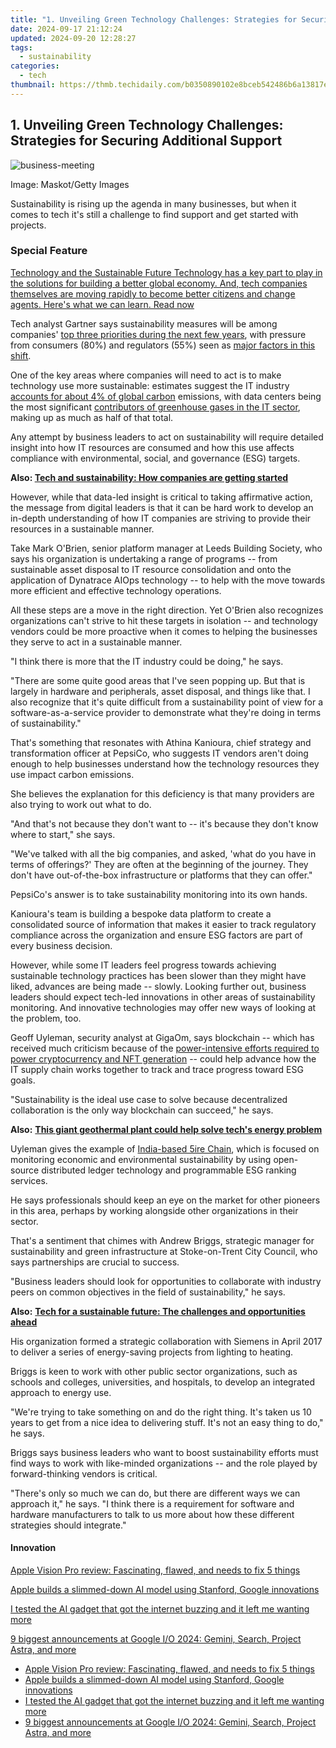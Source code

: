 ```yaml
---
title: "1. Unveiling Green Technology Challenges: Strategies for Securing Additional Support"
date: 2024-09-17 21:12:24
updated: 2024-09-20 12:28:27
tags:
  - sustainability
categories:
  - tech
thumbnail: https://thmb.techidaily.com/b0350890102e8bceb542486b6a13817e51d92335c8505179cd1df5114471ab31.jpg
---
```


## 1. Unveiling Green Technology Challenges: Strategies for Securing Additional Support

![business-meeting](https://www.zdnet.com/a/img/resize/fd08089ce17a8b3dd47dbbb1bd0e7c20c421bbf3/2023/02/28/029c52ae-35d4-4020-81ba-b0b6b4264a06/business-meeting.jpg?auto=webp&width=1280)

Image: Maskot/Getty Images

Sustainability is rising up the agenda in many businesses, but when it comes to tech it's still a challenge to find support and get started with projects.

### Special Feature

[Technology and the Sustainable Future Technology has a key part to play in the solutions for building a better global economy. And, tech companies themselves are moving rapidly to become better citizens and change agents. Here's what we can learn.  Read now](https://www.zdnet.com/topic/technology-and-the-sustainable-future/)

Tech analyst Gartner says sustainability measures will be among companies' [top three priorities during the next few years](https://www.zdnet.com/article/metaverse-ai-and-super-apps-watch-out-for-these-top-tech-trends-in-2023/), with pressure from consumers (80%) and regulators (55%) seen as [major factors in this shift](https://www.zdnet.com/article/sustainability-initiatives-wont-just-save-the-planet-theyll-save-your-company-too/). 

One of the key areas where companies will need to act is to make technology use more sustainable: estimates suggest the IT industry [accounts for about 4% of global carbon](https://www.bbc.com/future/article/20200305-why-your-internet-habits-are-not-as-clean-as-you-think) emissions, with data centers being the most significant [contributors of greenhouse gases in the IT sector](https://www.statista.com/statistics/1255404/global-ict-products-relative-carbon-footprint-forecast-by-products/), making up as much as half of that total. 

Any attempt by business leaders to act on sustainability will require detailed insight into how IT resources are consumed and how this use affects compliance with environmental, social, and governance (ESG) targets. 

**Also: [Tech and sustainability: How companies are getting started](https://www.zdnet.com/home-and-office/sustainability/tech-and-sustainability-how-companies-are-getting-started/)**

However, while that data-led insight is critical to taking affirmative action, the message from digital leaders is that it can be hard work to develop an in-depth understanding of how IT companies are striving to provide their resources in a sustainable manner. 

Take Mark O'Brien, senior platform manager at Leeds Building Society, who says his organization is undertaking a range of programs -- from sustainable asset disposal to IT resource consolidation and onto the application of Dynatrace AIOps technology -- to help with the move towards more efficient and effective technology operations.

All these steps are a move in the right direction. Yet O'Brien also recognizes organizations can't strive to hit these targets in isolation -- and technology vendors could be more proactive when it comes to helping the businesses they serve to act in a sustainable manner. 

"I think there is more that the IT industry could be doing," he says. 

"There are some quite good areas that I've seen popping up. But that is largely in hardware and peripherals, asset disposal, and things like that. I also recognize that it's quite difficult from a sustainability point of view for a software-as-a-service provider to demonstrate what they're doing in terms of sustainability."

That's something that resonates with Athina Kanioura, chief strategy and transformation officer at PepsiCo, who suggests IT vendors aren't doing enough to help businesses understand how the technology resources they use impact carbon emissions. 

She believes the explanation for this deficiency is that many providers are also trying to work out what to do.

"And that's not because they don't want to -- it's because they don't know where to start," she says. 

"We've talked with all the big companies, and asked, 'what do you have in terms of offerings?' They are often at the beginning of the journey. They don't have out-of-the-box infrastructure or platforms that they can offer." 

PepsiCo's answer is to take sustainability monitoring into its own hands.

Kanioura's team is building a bespoke data platform to create a consolidated source of information that makes it easier to track regulatory compliance across the organization and ensure ESG factors are part of every business decision.

However, while some IT leaders feel progress towards achieving sustainable technology practices has been slower than they might have liked, advances are being made -- slowly. Looking further out, business leaders should expect tech-led innovations in other areas of sustainability monitoring. And innovative technologies may offer new ways of looking at the problem, too.

Geoff Uyleman, security analyst at GigaOm, says blockchain -- which has received much criticism because of the [power-intensive efforts required to power cryptocurrency and NFT generation](https://www.zdnet.com/finance/cryptocurrency-should-bitcoin-mining-be-curbed-in-europe-swedish-authorities-say-yes/) \-- could help advance how the IT supply chain works together to track and trace progress toward ESG goals.

"Sustainability is the ideal use case to solve because decentralized collaboration is the only way blockchain can succeed," he says.

**Also:** [**This giant geothermal plant could help solve tech's energy problem**](https://www.zdnet.com/article/this-giant-geothermal-plant-is-surrounded-by-lava-it-could-help-solve-techs-energy-problem/)

Uyleman gives the example of [India-based 5ire Chain](https://www.5ire.org/about-5ire), which is focused on monitoring economic and environmental sustainability by using open-source distributed ledger technology and programmable ESG ranking services. 

He says professionals should keep an eye on the market for other pioneers in this area, perhaps by working alongside other organizations in their sector.

That's a sentiment that chimes with Andrew Briggs, strategic manager for sustainability and green infrastructure at Stoke-on-Trent City Council, who says partnerships are crucial to success.

"Business leaders should look for opportunities to collaborate with industry peers on common objectives in the field of sustainability," he says. 

**Also:** [**Tech for a sustainable future: The challenges and opportunities ahead**](https://www.zdnet.com/home-and-office/sustainability/tech-for-a-sustainable-future-the-challenges-and-opportunities-ahead/)

His organization formed a strategic collaboration with Siemens in April 2017 to deliver a series of energy-saving projects from lighting to heating.

Briggs is keen to work with other public sector organizations, such as schools and colleges, universities, and hospitals, to develop an integrated approach to energy use. 

"We're trying to take something on and do the right thing. It's taken us 10 years to get from a nice idea to delivering stuff. It's not an easy thing to do," he says.

Briggs says business leaders who want to boost sustainability efforts must find ways to work with like-minded organizations -- and the role played by forward-thinking vendors is critical.

"There's only so much we can do, but there are different ways we can approach it," he says. "I think there is a requirement for software and hardware manufacturers to talk to us more about how these different strategies should integrate."

#### Innovation

[Apple Vision Pro review: Fascinating, flawed, and needs to fix 5 things](https://www.zdnet.com/article/apple-vision-pro-review/ "Apple Vision Pro review: Fascinating, flawed, and needs to fix 5 things")

[Apple builds a slimmed-down AI model using Stanford, Google innovations](https://www.zdnet.com/article/apple-builds-a-slimmed-down-ai-model-using-stanford-google-innovations/ "Apple builds a slimmed-down AI model using Stanford, Google innovations")

[I tested the AI gadget that got the internet buzzing and it left me wanting more](https://www.zdnet.com/article/i-tested-the-ai-gadget-that-got-the-internet-buzzing-and-it-left-me-wanting-more/ "I tested the AI gadget that got the internet buzzing and it left me wanting more")

[9 biggest announcements at Google I/O 2024: Gemini, Search, Project Astra, and more](https://www.zdnet.com/article/is-openai-sweating-9-google-features-announced-for-gemini-search-android-and-more/ "9 biggest announcements at Google I/O 2024: Gemini, Search, Project Astra, and more")

* [Apple Vision Pro review: Fascinating, flawed, and needs to fix 5 things](https://www.zdnet.com/article/apple-vision-pro-review/ "Apple Vision Pro review: Fascinating, flawed, and needs to fix 5 things")
* [Apple builds a slimmed-down AI model using Stanford, Google innovations](https://www.zdnet.com/article/apple-builds-a-slimmed-down-ai-model-using-stanford-google-innovations/ "Apple builds a slimmed-down AI model using Stanford, Google innovations")
* [I tested the AI gadget that got the internet buzzing and it left me wanting more](https://www.zdnet.com/article/i-tested-the-ai-gadget-that-got-the-internet-buzzing-and-it-left-me-wanting-more/ "I tested the AI gadget that got the internet buzzing and it left me wanting more")
* [9 biggest announcements at Google I/O 2024: Gemini, Search, Project Astra, and more](https://www.zdnet.com/article/is-openai-sweating-9-google-features-announced-for-gemini-search-android-and-more/ "9 biggest announcements at Google I/O 2024: Gemini, Search, Project Astra, and more")

<ins class="adsbygoogle"
     style="display:block"
     data-ad-format="autorelaxed"
     data-ad-client="ca-pub-7571918770474297"
     data-ad-slot="1223367746"></ins>



<ins class="adsbygoogle"
     style="display:block"
     data-ad-client="ca-pub-7571918770474297"
     data-ad-slot="8358498916"
     data-ad-format="auto"
     data-full-width-responsive="true"></ins>
